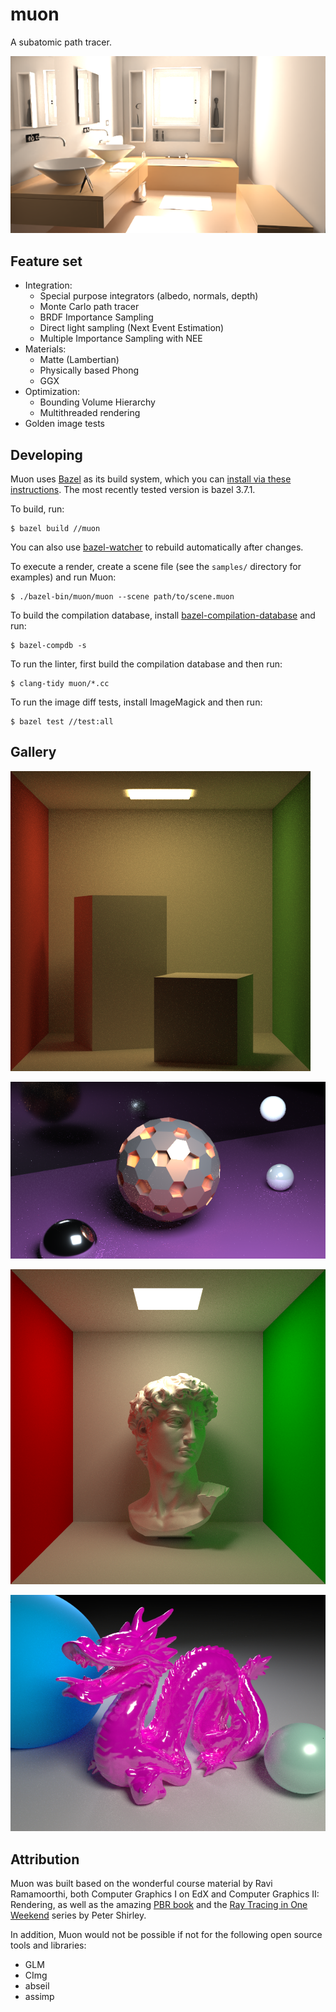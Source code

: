 # muon

A subatomic path tracer.

![bathroom render](samples/bathroom.png)

## Feature set

* Integration:
  * Special purpose integrators (albedo, normals, depth)
  * Monte Carlo path tracer
  * BRDF Importance Sampling
  * Direct light sampling (Next Event Estimation)
  * Multiple Importance Sampling with NEE
* Materials:
  * Matte (Lambertian)
  * Physically based Phong
  * GGX
* Optimization:
  * Bounding Volume Hierarchy
  * Multithreaded rendering
* Golden image tests

## Developing

Muon uses [Bazel](https://bazel.build/) as its build system, which you can
[install via these instructions](https://docs.bazel.build/install.html). The
most recently tested version is bazel 3.7.1.

To build, run:

```
$ bazel build //muon
```

You can also use [bazel-watcher](https://github.com/bazelbuild/bazel-watcher)
to rebuild automatically after changes.

To execute a render, create a scene file (see the `samples/` directory for
examples) and run Muon:

```
$ ./bazel-bin/muon/muon --scene path/to/scene.muon
```

To build the compilation database, install
[bazel-compilation-database](https://github.com/grailbio/bazel-compilation-database)
and run:

```
$ bazel-compdb -s
```

To run the linter, first build the compilation database and then run:

```
$ clang-tidy muon/*.cc
```

To run the image diff tests, install ImageMagick and then run:

```
$ bazel test //test:all
```

## Gallery

![cornell lambertian](samples/cornell-lambertian.png)

![hexahedron](samples/hexahedron.png)

![cornell david](samples/cornell-david.png)

![dragon](samples/dragon.png)

## Attribution

Muon was built based on the wonderful course material by Ravi Ramamoorthi, both
Computer Graphics I on EdX and Computer Graphics II: Rendering, as well as the
amazing [PBR book](https://www.pbr-book.org/) and the [Ray Tracing in One
Weekend](https://raytracing.github.io/) series by Peter Shirley.

In addition, Muon would not be possible if not for the following open source
tools and libraries:
* GLM
* CImg
* abseil
* assimp
